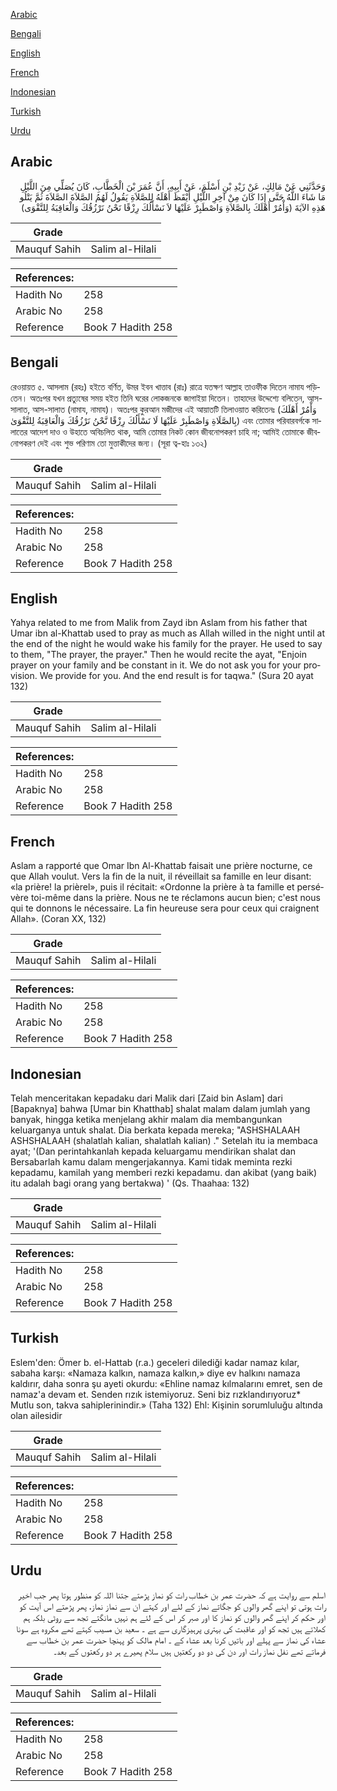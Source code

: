 [Arabic](#arabic)

[Bengali](#bengali)

[English](#english)

[French](#french)

[Indonesian](#indonesian)

[Turkish](#turkish)

[Urdu](#urdu)

## Arabic


<div dir="rtl" lang="ar" style={{fontSize:'larger',backgroundColor:'#f8f9fa',padding:20}}>
وَحَدَّثَنِي عَنْ مَالِكٍ، عَنْ زَيْدِ بْنِ أَسْلَمَ، عَنْ أَبِيهِ، أَنَّ عُمَرَ بْنَ الْخَطَّابِ، كَانَ يُصَلِّي مِنَ اللَّيْلِ مَا شَاءَ اللَّهُ حَتَّى إِذَا كَانَ مِنْ آخِرِ اللَّيْلِ أَيْقَظَ أَهْلَهُ لِلصَّلاَةِ يَقُولُ لَهُمُ الصَّلاَةَ الصَّلاَةَ ثُمَّ يَتْلُو هَذِهِ الآيَةَ ‏(‏وَأْمُرْ أَهْلَكَ بِالصَّلاَةِ وَاصْطَبِرْ عَلَيْهَا لاَ نَسْأَلُكَ رِزْقًا نَحْنُ نَرْزُقُكَ وَالْعَاقِبَةُ لِلتَّقْوَى‏)‏
</div>
<div style={{backgroundColor:'#f8f9fa',padding:20, marginBottom: 10}}><table> <thead> <tr> <th>Grade</th> <th></th> </tr> </thead> <tbody> <tr><td>Mauquf Sahih</td><td>Salim al-Hilali</td></tr></tbody></table><table> <thead> <tr> <th>References:</th> <th></th> </tr> </thead> <tbody><tr><td>Hadith No</td><td>258</td></tr><tr><td>Arabic No</td><td>258</td></tr><tr><td>Reference</td><td>Book 7 Hadith 258</td></tr></tbody></table></div>

## Bengali


<div dir="ltr" lang="bn" style={{fontSize:'larger',backgroundColor:'#f8f9fa',padding:20}}>
রেওয়ায়ত ৫. আসলাম (রহঃ) হইতে বর্ণিত, উমর ইবন খাত্তাব (রাঃ) রাত্রে যতক্ষণ আল্লাহ তাওফীক দিতেন নামায পড়িতেন। অতঃপর যখন প্রত্যুষের সময় হইত তিনি ঘরের লোকজনকে জাগাইয়া দিতেন। তাহাদের উদ্দেশ্যে বলিতেন, আস-সালাত, আস-সালাত (নামায, নামায)। অতঃপর কুরআন মজীদের এই আয়াতটি তিলাওয়াত করিতেনঃ (وَأْمُرْ أَهْلَكَ بِالصَّلَاةِ وَاصْطَبِرْ عَلَيْهَا لَا نَسْأَلُكَ رِزْقًا نَّحْنُ نَرْزُقُكَ وَالْعَاقِبَةُ لِلتَّقْوَىٰ) এবং তোমার পরিবারবর্গকে সালাতের আদেশ দাও ও উহাতে অবিচলিত থাক, আমি তোমার নিকট কোন জীবনোপকরণ চাহি না; আমিই তোমাকে জীবনোপকরণ দেই এবং শুভ পরিণাম তো মুত্তাকীদের জন্য। (সূরা ত্ব-হাঃ ১৩২)
</div>
<div style={{backgroundColor:'#f8f9fa',padding:20, marginBottom: 10}}><table> <thead> <tr> <th>Grade</th> <th></th> </tr> </thead> <tbody> <tr><td>Mauquf Sahih</td><td>Salim al-Hilali</td></tr></tbody></table><table> <thead> <tr> <th>References:</th> <th></th> </tr> </thead> <tbody><tr><td>Hadith No</td><td>258</td></tr><tr><td>Arabic No</td><td>258</td></tr><tr><td>Reference</td><td>Book 7 Hadith 258</td></tr></tbody></table></div>

## English


<div dir="ltr" lang="en" style={{fontSize:'larger',backgroundColor:'#f8f9fa',padding:20}}>
Yahya related to me from Malik from Zayd ibn Aslam from his father that Umar ibn al-Khattab used to pray as much as Allah willed in the night until at the end of the night he would wake his family for the prayer. He used to say to them, "The prayer, the prayer." Then he would recite the ayat, "Enjoin prayer on your family and be constant in it. We do not ask you for your provision. We provide for you. And the end result is for taqwa." (Sura 20 ayat 132)
</div>
<div style={{backgroundColor:'#f8f9fa',padding:20, marginBottom: 10}}><table> <thead> <tr> <th>Grade</th> <th></th> </tr> </thead> <tbody> <tr><td>Mauquf Sahih</td><td>Salim al-Hilali</td></tr></tbody></table><table> <thead> <tr> <th>References:</th> <th></th> </tr> </thead> <tbody><tr><td>Hadith No</td><td>258</td></tr><tr><td>Arabic No</td><td>258</td></tr><tr><td>Reference</td><td>Book 7 Hadith 258</td></tr></tbody></table></div>

## French


<div dir="ltr" lang="fr" style={{fontSize:'larger',backgroundColor:'#f8f9fa',padding:20}}>
Aslam a rapporté que Omar Ibn Al-Khattab faisait une prière nocturne, ce que Allah voulut. Vers la fin de la nuit, il réveillait sa famille en leur disant: «la prière! la prièrel», puis il récitait: «Ordonne la prière à ta famille et persévère toi-même dans la prière. Nous ne te réclamons aucun bien; c'est nous qui te donnons le nécessaire. La fin heureuse sera pour ceux qui craignent Allah». (Coran XX, 132)
</div>
<div style={{backgroundColor:'#f8f9fa',padding:20, marginBottom: 10}}><table> <thead> <tr> <th>Grade</th> <th></th> </tr> </thead> <tbody> <tr><td>Mauquf Sahih</td><td>Salim al-Hilali</td></tr></tbody></table><table> <thead> <tr> <th>References:</th> <th></th> </tr> </thead> <tbody><tr><td>Hadith No</td><td>258</td></tr><tr><td>Arabic No</td><td>258</td></tr><tr><td>Reference</td><td>Book 7 Hadith 258</td></tr></tbody></table></div>

## Indonesian


<div dir="ltr" lang="id" style={{fontSize:'larger',backgroundColor:'#f8f9fa',padding:20}}>
Telah menceritakan kepadaku dari Malik dari [Zaid bin Aslam] dari [Bapaknya] bahwa [Umar bin Khatthab] shalat malam dalam jumlah yang banyak, hingga ketika menjelang akhir malam dia membangunkan keluarganya untuk shalat. Dia berkata kepada mereka; "ASHSHALAAH ASHSHALAAH (shalatlah kalian, shalatlah kalian) ." Setelah itu ia membaca ayat; '(Dan perintahkanlah kepada keluargamu mendirikan shalat dan Bersabarlah kamu dalam mengerjakannya. Kami tidak meminta rezki kepadamu, kamilah yang memberi rezki kepadamu. dan akibat (yang baik) itu adalah bagi orang yang bertakwa) ' (Qs. Thaahaa: 132)
</div>
<div style={{backgroundColor:'#f8f9fa',padding:20, marginBottom: 10}}><table> <thead> <tr> <th>Grade</th> <th></th> </tr> </thead> <tbody> <tr><td>Mauquf Sahih</td><td>Salim al-Hilali</td></tr></tbody></table><table> <thead> <tr> <th>References:</th> <th></th> </tr> </thead> <tbody><tr><td>Hadith No</td><td>258</td></tr><tr><td>Arabic No</td><td>258</td></tr><tr><td>Reference</td><td>Book 7 Hadith 258</td></tr></tbody></table></div>

## Turkish


<div dir="ltr" lang="tr" style={{fontSize:'larger',backgroundColor:'#f8f9fa',padding:20}}>
Eslem'den: Ömer b. el-Hattab (r.a.) geceleri dilediği kadar namaz kılar, sabaha karşı: «Namaza kalkın, namaza kalkın,» diye ev halkını namaza kaldırır, daha sonra şu ayeti okurdu: «Ehline namaz kılmalarını emret, sen de namaz'a devam et. Senden rızık istemiyoruz. Seni biz rızklandırıyoruz* Mutlu son, takva sahiplerinindir.» (Taha 132) Ehl: Kişinin sorumluluğu altında olan ailesidir
</div>
<div style={{backgroundColor:'#f8f9fa',padding:20, marginBottom: 10}}><table> <thead> <tr> <th>Grade</th> <th></th> </tr> </thead> <tbody> <tr><td>Mauquf Sahih</td><td>Salim al-Hilali</td></tr></tbody></table><table> <thead> <tr> <th>References:</th> <th></th> </tr> </thead> <tbody><tr><td>Hadith No</td><td>258</td></tr><tr><td>Arabic No</td><td>258</td></tr><tr><td>Reference</td><td>Book 7 Hadith 258</td></tr></tbody></table></div>

## Urdu


<div dir="rtl" lang="ur" style={{fontSize:'larger',backgroundColor:'#f8f9fa',padding:20}}>
اسلم سے روایت ہے کہ حضرت عمر بن خطاب رات کو نماز پڑھتے جتنا اللہ کو منظور ہوتا پھر جب اخیر رات ہوتی تو اپنے گھر والوں کو جگاتے نماز کے لئے اور کہتے ان سے نماز نماز، پھر پڑھتے اس آیت کو اور حکم کر اپنے گھر والوں کو نماز کا اور صبر کر اس کے لئے ہم نہیں مانگتے تجھ سے روٹی بلکہ ہم کھلاتے ہیں تجھ کو اور عاقبت کی بہتری پرہیزگاری سے ہے ۔ سعید بن مسیب کہتے تھے مکروہ ہے سونا عشاء کی نماز سے پہلے اور باتیں کرنا بعد عشاء کے ۔ امام مالک کو پہنچا حضرت عمر بن خطاب سے فرماتے تھے نفل نماز رات اور دن کی دو دو رکعتیں ہیں سلام پھیرے ہر دو رکعتوں کے بعد۔
</div>
<div style={{backgroundColor:'#f8f9fa',padding:20, marginBottom: 10}}><table> <thead> <tr> <th>Grade</th> <th></th> </tr> </thead> <tbody> <tr><td>Mauquf Sahih</td><td>Salim al-Hilali</td></tr></tbody></table><table> <thead> <tr> <th>References:</th> <th></th> </tr> </thead> <tbody><tr><td>Hadith No</td><td>258</td></tr><tr><td>Arabic No</td><td>258</td></tr><tr><td>Reference</td><td>Book 7 Hadith 258</td></tr></tbody></table></div>